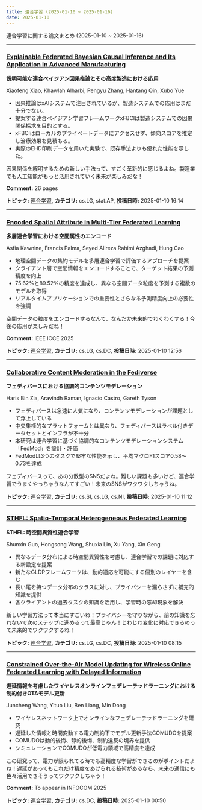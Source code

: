 ```yaml
---
title: 連合学習 (2025-01-10 ~ 2025-01-16)
date: 2025-01-10
---
```


連合学習に関する論文まとめ (2025-01-10 ~ 2025-01-16)


- - -

### [Explainable Federated Bayesian Causal Inference and Its Application in Advanced Manufacturing](http://arxiv.org/abs/2501.06077)

**説明可能な連合ベイジアン因果推論とその高度製造における応用**

Xiaofeng Xiao, Khawlah Alharbi, Pengyu Zhang, Hantang Qin, Xubo Yue

- 因果推論はxAIシステムで注目されているが、製造システムでの応用はまだ十分でない。
- 提案する連合ベイジアン学習フレームワークxFBCIは製造システムでの因果関係探求を目的とする。
- xFBCIはローカルのプライベートデータにアクセスせず、傾向スコアを推定し治療効果を見積もる。
- 実際のEHD印刷データを用いた実験で、既存手法よりも優れた性能を示した。

因果関係を解明するための新しい手法って、すごく革新的に感じるよね。製造業でも人工知能がもっと活用されていく未来が楽しみだな！

**Comment:** 26 pages

**トピック:** [連合学習](../../fl), **カテゴリ:** cs.LG, stat.AP, **投稿日時:** 2025-01-10 16:14


- - -

### [Encoded Spatial Attribute in Multi-Tier Federated Learning](http://arxiv.org/abs/2501.05934)

**多層連合学習における空間属性のエンコード**

Asfia Kawnine, Francis Palma, Seyed Alireza Rahimi Azghadi, Hung Cao

- 地理空間データの集約モデルを多層連合学習で評価するアプローチを提案
- クライアント層で空間情報をエンコードすることで、ターゲット結果の予測精度を向上
- 75.62%と89.52%の精度を達成し、異なる空間データ粒度を予測する複数のモデルを取得
- リアルタイムアプリケーションでの重要性とさらなる予測精度向上の必要性を強調

空間データの粒度をエンコードするなんて、なんだか未来的でわくわくする！今後の応用が楽しみだね！

**Comment:** IEEE ICCE 2025

**トピック:** [連合学習](../../fl), **カテゴリ:** cs.LG, cs.DC, **投稿日時:** 2025-01-10 12:56


- - -

### [Collaborative Content Moderation in the Fediverse](http://arxiv.org/abs/2501.05871)

**フェディバースにおける協調的コンテンツモデレーション**

Haris Bin Zia, Aravindh Raman, Ignacio Castro, Gareth Tyson

- フェディバースは急速に人気になり、コンテンツモデレーションが課題として浮上している
- 中央集権的なプラットフォームとは異なり、フェディバースはラベル付きデータセットとインフラが不十分
- 本研究は連合学習に基づく協調的なコンテンツモデレーションシステム「FedMod」を設計・評価
- FedModは3つのタスクで堅牢な性能を示し、平均マクロF1スコア0.58〜0.73を達成

フェディバースって、あの分散型のSNSだよね。難しい課題も多いけど、連合学習でうまくやっちゃうなんてすごい！未来のSNSがワクワクしちゃうね。



**トピック:** [連合学習](../../fl), **カテゴリ:** cs.SI, cs.LG, cs.NI, **投稿日時:** 2025-01-10 11:12


- - -

### [STHFL: Spatio-Temporal Heterogeneous Federated Learning](http://arxiv.org/abs/2501.05775)

**STHFL: 時空間異質性連合学習**

Shunxin Guo, Hongsong Wang, Shuxia Lin, Xu Yang, Xin Geng

- 異なるデータ分布による時空間異質性を考慮し、連合学習での課題に対応する新設定を提案
- 新たなGLDPフレームワークは、動的適応を可能にする個別のレイヤーを含む
- 長い尾を持つデータ分布のクラスに対し、プライバシーを漏らさずに補完的知識を提供
- 各クライアントの過去タスクの知識を活用し、学習時の忘却現象を解決

新しい学習方法って本当にすごいね！プライバシーを守りながら、前の知識を忘れないで次のステップに進めるって最高じゃん！じわじわ変化に対応できるのって未来的でワクワクするね！



**トピック:** [連合学習](../../fl), **カテゴリ:** cs.LG, cs.DC, **投稿日時:** 2025-01-10 08:15


- - -

### [Constrained Over-the-Air Model Updating for Wireless Online Federated Learning with Delayed Information](http://arxiv.org/abs/2501.05637)

**遅延情報を考慮したワイヤレスオンラインフェデレーテッドラーニングにおける制約付きOTAモデル更新**

Juncheng Wang, Yituo Liu, Ben Liang, Min Dong

- ワイヤレスネットワーク上でオンラインなフェデレーテッドラーニングを研究
- 遅延した情報と時間変動する電力制約下でモデル更新手法COMUDOを提案
- COMUDOは動的後悔、静的後悔、制約違反の境界を提供
- シミュレーションでCOMUDOが低電力領域で高精度を達成

この研究って、電力が限られてる時でも高精度な学習ができるのがポイントだよね！遅延があってもこれだけ精度をあげられる技術があるなら、未来の通信にも色々活用できそうってワクワクしちゃう！

**Comment:** To appear in INFOCOM 2025

**トピック:** [連合学習](../../fl), **カテゴリ:** cs.DC, **投稿日時:** 2025-01-10 00:50
